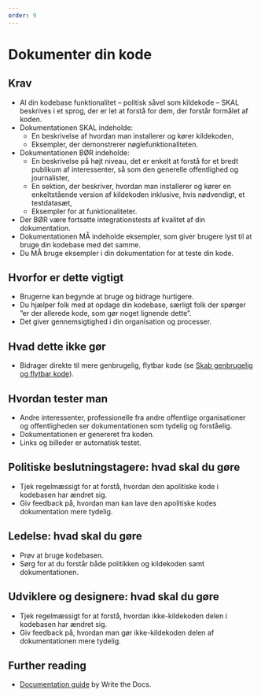 ```yaml
---
order: 9
---
```


# Dokumenter din kode

## Krav
* Al din kodebase funktionalitet – politisk såvel som kildekode – SKAL beskrives i et sprog, der er let at forstå for dem, der forstår formålet af koden.
* Dokumentationen SKAL indeholde:
  * En beskrivelse af hvordan man installerer og kører kildekoden,
  * Eksempler, der demonstrerer nøglefunktionaliteten.
* Dokumentationen BØR indeholde:
  * En beskrivelse på højt niveau, det er enkelt at forstå for et bredt publikum af interessenter, så som den generelle offentlighed og journalister,
  * En sektion, der beskriver, hvordan man installerer og kører en enkeltstående version af kildekoden inklusive, hvis nødvendigt, et testdatasæt,
  * Eksempler for at funktionaliteter.
* Der BØR være fortsatte integrationstests af kvalitet af din dokumentation.
* Dokumentationen MÅ indeholde eksempler, som giver brugere lyst til at bruge din kodebase med det samme.
* Du MÅ bruge eksempler i din dokumentation for at teste din kode.

## Hvorfor er dette vigtigt

* Brugerne kan begynde at bruge og bidrage hurtigere.
* Du hjælper folk med at opdage din kodebase, særligt folk der spørger ”er der allerede kode, som gør noget lignende dette”.
* Det giver gennemsigtighed i din organisation og processer.

## Hvad dette ikke gør

* Bidrager direkte til mere genbrugelig, flytbar kode (se [Skab genbrugelig og flytbar kode](./reusable-and-portable-codebases.md)).

## Hvordan tester man

* Andre interessenter, professionelle fra andre offentlige organisationer og offentligheden ser dokumentationen som tydelig og forståelig.
* Dokumentationen er genereret fra koden.
* Links og billeder er automatisk testet.

## Politiske beslutningstagere: hvad skal du gøre

* Tjek regelmæssigt for at forstå, hvordan den apolitiske kode i kodebasen har ændret sig.
* Giv feedback på, hvordan man kan lave den apolitiske kodes dokumentation mere tydelig.

## Ledelse: hvad skal du gøre

* Prøv at bruge kodebasen.
* Sørg for at du forstår både politikken og kildekoden samt dokumentationen.

## Udviklere og designere: hvad skal du gøre

* Tjek regelmæssigt for at forstå, hvordan ikke-kildekoden delen i kodebasen har ændret sig.
* Giv feedback på, hvordan man gør ikke-kildekoden delen af dokumentationen mere tydelig.

## Further reading

* [Documentation guide](https://www.writethedocs.org/guide/) by Write the Docs.
